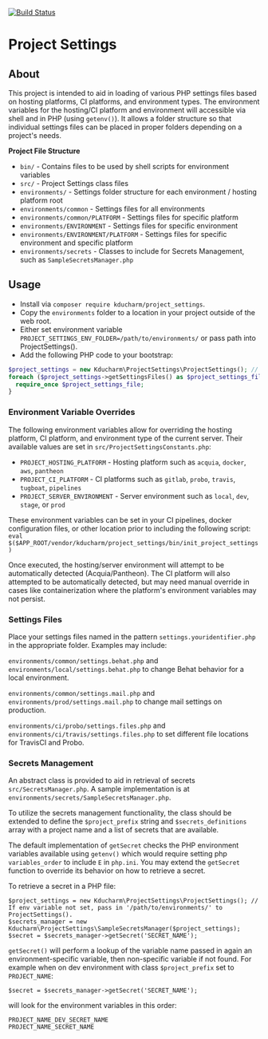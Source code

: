 [![Build Status](https://travis-ci.com/kducharm/project_settings.svg?branch=master)](https://travis-ci.com/kducharm/project_settings)

# Project Settings

## About

This project is intended to aid in loading of various PHP settings files based on hosting platforms, CI platforms, and environment types. The environment variables for the hosting/CI platform and environment will accessible via shell and in PHP (using `getenv()`). It allows a folder structure so that individual settings files can be placed in proper folders depending on a project's needs.

**Project File Structure**
* `bin/` - Contains files to be used by shell scripts for environment variables
* `src/` - Project Settings class files
* `environments/` - Settings folder structure for each environment / hosting platform root
* `environments/common` - Settings files for all environments
* `environments/common/PLATFORM` - Settings files for specific platform
* `environments/ENVIRONMENT` - Settings files for specific environment
* `environments/ENVIRONMENT/PLATFORM` - Settings files for specific environment and specific platform
* `environments/secrets` - Classes to include for Secrets Management, such as `SampleSecretsManager.php`

## Usage

* Install via `composer require kducharm/project_settings`.
* Copy the `environments` folder to a location in your project outside of the web root.
* Either set environment variable `PROJECT_SETTINGS_ENV_FOLDER=/path/to/environments/` or pass path into ProjectSettings().
* Add the following PHP code to your bootstrap:
``` php
$project_settings = new Kducharm\ProjectSettings\ProjectSettings(); // If env variable not set, pass in '/path/to/environments/' to ProjectSettings().
foreach ($project_settings->getSettingsFiles() as $project_settings_file) {
  require_once $project_settings_file;
}
```

### Environment Variable Overrides
The following environment variables allow for overriding the hosting platform, CI platform, and environment type of the current server.
Their available values are set in `src/ProjectSettingsConstants.php`:
* `PROJECT_HOSTING_PLATFORM` - Hosting platform such as `acquia`, `docker`, `aws`, `pantheon`
* `PROJECT_CI_PLATFORM` - CI platforms such as `gitlab`, `probo`, `travis`, `tugboat`, `pipelines`
* `PROJECT_SERVER_ENVIRONMENT` - Server environment such as `local`, `dev`, `stage`, or `prod`

These environment variables can be set in your CI pipelines, docker configuration files, or other location prior to including the following script:
`eval $($APP_ROOT/vendor/kducharm/project_settings/bin/init_project_settings)`

Once executed, the hosting/server environment will attempt to be automatically detected (Acquia/Pantheon). 
The CI platform will also attempted to be automatically detected, but may need manual override in cases like containerization where the platform's environment variables may not persist.

### Settings Files
Place your settings files named in the pattern `settings.youridentifier.php` in the appropriate folder.
Examples may include:

`environments/common/settings.behat.php` and `environments/local/settings.behat.php` to change Behat behavior for a local environment.

`environments/common/settings.mail.php` and `environments/prod/settings.mail.php` to change mail settings on production.

`environments/ci/probo/settings.files.php` and `environments/ci/travis/settings.files.php` to set different file locations for TravisCI and Probo.

### Secrets Management
An abstract class is provided to aid in retrieval of secrets `src/SecretsManager.php`. A sample implementation is at `environments/secrets/SampleSecretsManager.php`.

To utilize the secrets management functionality, the class should be extended to define the `$project_prefix` string and `$secrets_definitions` array with a project name and a list of secrets that are available.

The default implementation of `getSecret` checks the PHP environment variables available using `getenv()` which would require setting php `variables_order` to include `E` in `php.ini`.
You may extend the `getSecret` function to override its behavior on how to retrieve a secret.

To retrieve a secret in a PHP file:
```
$project_settings = new Kducharm\ProjectSettings\ProjectSettings(); // If env variable not set, pass in '/path/to/environments/' to ProjectSettings().
$secrets_manager = new Kducharm\ProjectSettings\SampleSecretsManager($project_settings);
$secret = $secrets_manager->getSecret('SECRET_NAME');
```

`getSecret()` will perform a lookup of the variable name passed in again an environment-specific variable, then non-specific variable if not found. For example when on dev environment with class `$project_prefix` set to `PROJECT_NAME`:
```
$secret = $secrets_manager->getSecret('SECRET_NAME');
```
will look for the environment variables in this order:
```
PROJECT_NAME_DEV_SECRET_NAME
PROJECT_NAME_SECRET_NAME
```

